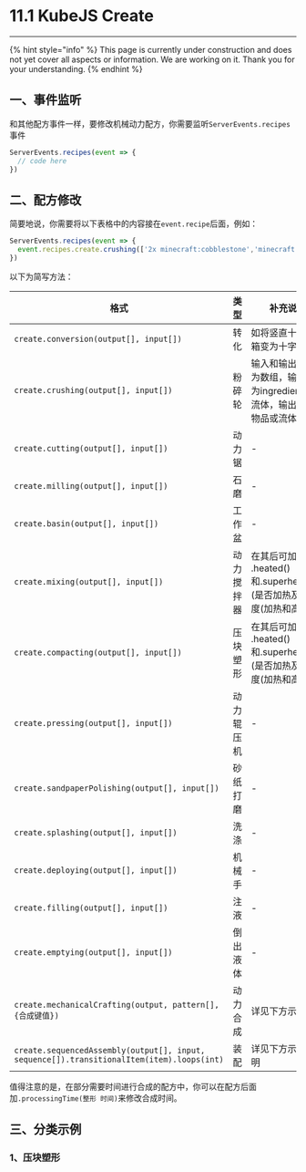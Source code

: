 # 11.1 KubeJS Create

***

{% hint style="info" %}
This page is currently under construction and does not yet cover all aspects or information. We are working on it. Thank you for your understanding.
{% endhint %}

## 一、事件监听

和其他配方事件一样，要修改机械动力配方，你需要监听`ServerEvents.recipes`事件

```js
ServerEvents.recipes(event => {
  // code here
})
```

## 二、配方修改

简要地说，你需要将以下表格中的内容接在`event.recipe`后面，例如：

```js
ServerEvents.recipes(event => {
  event.recipes.create.crushing(['2x minecraft:cobblestone','minecraft:redstone',Item.of('minecraft:redstone').withChance(0.5)], 'minecraft:redstone_ore')
})
```

以下为简写方法：

| 格式                                                                                      | 类型       | 补充说明                                                                  |
| ----------------------------------------------------------------------------------------- | ---------- | ------------------------------------------------------------------------- |
| `create.conversion(output[], input[])`                                                    | 转化       | 如将竖直十字齿轮箱变为十字齿轮箱                                          |
| `create.crushing(output[], input[])`                                                      | 粉碎轮     | 输入和输出不一定为数组，输入可以为ingredients或流体，输出可以为物品或流体 |
| `create.cutting(output[], input[])`                                                       | 动力锯     | -                                                                         |
| `create.milling(output[], input[])`                                                       | 石磨       | -                                                                         |
| `create.basin(output[], input[])`                                                         | 工作盆     | -                                                                         |
| `create.mixing(output[], input[])`                                                        | 动力搅拌器 | 在其后可加 .heated() 和.superheated() (是否加热及其程度(加热和高温))      |
| `create.compacting(output[], input[])`                                                    | 压块塑形   | 在其后可加 .heated() 和.superheated() (是否加热及其程度(加热和高温))      |
| `create.pressing(output[], input[])`                                                      | 动力辊压机 | -                                                                         |
| `create.sandpaperPolishing(output[], input[])`                                            | 砂纸打磨   | -                                                                         |
| `create.splashing(output[], input[])`                                                     | 洗涤       | -                                                                         |
| `create.deploying(output[], input[])`                                                     | 机械手     | -                                                                         |
| `create.filling(output[], input[])`                                                       | 注液       | -                                                                         |
| `create.emptying(output[], input[])`                                                      | 倒出液体   | -                                                                         |
| `create.mechanicalCrafting(output, pattern[], {合成键值})`                                | 动力合成   | 详见下方示例                                                              |
| `create.sequencedAssembly(output[], input, sequence[]).transitionalItem(item).loops(int)` | 装配       | 详见下方示例及说明                                                        |

值得注意的是，在部分需要时间进行合成的配方中，你可以在配方后面加`.processingTime(整形 时间)`来修改合成时间。

## 三、分类示例

### 1、压块塑形